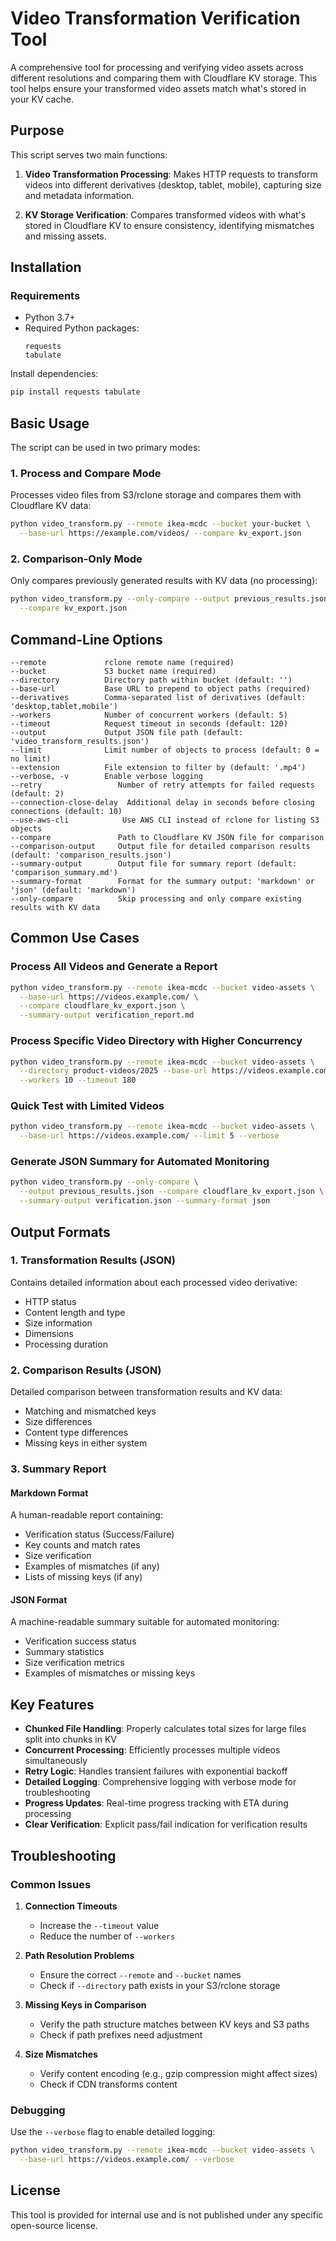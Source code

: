 # Video Transformation Verification Tool

A comprehensive tool for processing and verifying video assets across different resolutions and comparing them with Cloudflare KV storage. This tool helps ensure your transformed video assets match what's stored in your KV cache.

## Purpose

This script serves two main functions:

1. **Video Transformation Processing**: Makes HTTP requests to transform videos into different derivatives (desktop, tablet, mobile), capturing size and metadata information.

2. **KV Storage Verification**: Compares transformed videos with what's stored in Cloudflare KV to ensure consistency, identifying mismatches and missing assets.

## Installation

### Requirements

- Python 3.7+
- Required Python packages:
  ```
  requests
  tabulate
  ```

Install dependencies:

```bash
pip install requests tabulate
```

## Basic Usage

The script can be used in two primary modes:

### 1. Process and Compare Mode

Processes video files from S3/rclone storage and compares them with Cloudflare KV data:

```bash
python video_transform.py --remote ikea-mcdc --bucket your-bucket \
  --base-url https://example.com/videos/ --compare kv_export.json
```

### 2. Comparison-Only Mode

Only compares previously generated results with KV data (no processing):

```bash
python video_transform.py --only-compare --output previous_results.json \
  --compare kv_export.json
```

## Command-Line Options

```
--remote             rclone remote name (required)
--bucket             S3 bucket name (required)
--directory          Directory path within bucket (default: '')
--base-url           Base URL to prepend to object paths (required)
--derivatives        Comma-separated list of derivatives (default: 'desktop,tablet,mobile')
--workers            Number of concurrent workers (default: 5)
--timeout            Request timeout in seconds (default: 120)
--output             Output JSON file path (default: 'video_transform_results.json')
--limit              Limit number of objects to process (default: 0 = no limit)
--extension          File extension to filter by (default: '.mp4')
--verbose, -v        Enable verbose logging
--retry                 Number of retry attempts for failed requests (default: 2)
--connection-close-delay  Additional delay in seconds before closing connections (default: 10)
--use-aws-cli            Use AWS CLI instead of rclone for listing S3 objects
--compare               Path to Cloudflare KV JSON file for comparison
--comparison-output     Output file for detailed comparison results (default: 'comparison_results.json')
--summary-output        Output file for summary report (default: 'comparison_summary.md')
--summary-format        Format for the summary output: 'markdown' or 'json' (default: 'markdown')
--only-compare          Skip processing and only compare existing results with KV data
```

## Common Use Cases

### Process All Videos and Generate a Report

```bash
python video_transform.py --remote ikea-mcdc --bucket video-assets \
  --base-url https://videos.example.com/ \
  --compare cloudflare_kv_export.json \
  --summary-output verification_report.md
```

### Process Specific Video Directory with Higher Concurrency

```bash
python video_transform.py --remote ikea-mcdc --bucket video-assets \
  --directory product-videos/2025 --base-url https://videos.example.com/ \
  --workers 10 --timeout 180
```

### Quick Test with Limited Videos

```bash
python video_transform.py --remote ikea-mcdc --bucket video-assets \
  --base-url https://videos.example.com/ --limit 5 --verbose
```

### Generate JSON Summary for Automated Monitoring

```bash
python video_transform.py --only-compare \
  --output previous_results.json --compare cloudflare_kv_export.json \
  --summary-output verification.json --summary-format json
```

## Output Formats

### 1. Transformation Results (JSON)

Contains detailed information about each processed video derivative:
- HTTP status
- Content length and type
- Size information
- Dimensions
- Processing duration

### 2. Comparison Results (JSON)

Detailed comparison between transformation results and KV data:
- Matching and mismatched keys
- Size differences
- Content type differences
- Missing keys in either system

### 3. Summary Report

#### Markdown Format

A human-readable report containing:
- Verification status (Success/Failure)
- Key counts and match rates
- Size verification
- Examples of mismatches (if any)
- Lists of missing keys (if any)

#### JSON Format

A machine-readable summary suitable for automated monitoring:
- Verification success status
- Summary statistics
- Size verification metrics
- Examples of mismatches or missing keys

## Key Features

- **Chunked File Handling**: Properly calculates total sizes for large files split into chunks in KV
- **Concurrent Processing**: Efficiently processes multiple videos simultaneously
- **Retry Logic**: Handles transient failures with exponential backoff
- **Detailed Logging**: Comprehensive logging with verbose mode for troubleshooting
- **Progress Updates**: Real-time progress tracking with ETA during processing
- **Clear Verification**: Explicit pass/fail indication for verification results

## Troubleshooting

### Common Issues

1. **Connection Timeouts**
   - Increase the `--timeout` value
   - Reduce the number of `--workers`

2. **Path Resolution Problems**
   - Ensure the correct `--remote` and `--bucket` names
   - Check if `--directory` path exists in your S3/rclone storage

3. **Missing Keys in Comparison**
   - Verify the path structure matches between KV keys and S3 paths
   - Check if path prefixes need adjustment

4. **Size Mismatches**
   - Verify content encoding (e.g., gzip compression might affect sizes)
   - Check if CDN transforms content

### Debugging

Use the `--verbose` flag to enable detailed logging:

```bash
python video_transform.py --remote ikea-mcdc --bucket video-assets \
  --base-url https://videos.example.com/ --verbose
```

## License

This tool is provided for internal use and is not published under any specific open-source license.
